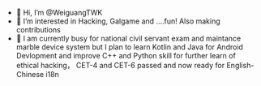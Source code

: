 - 👋 Hi, I’m @WeiguangTWK
- 👀 I’m interested in Hacking, Galgame and ....fun! Also making contributions
- 🌱 I am currently busy for national civil servant exam and maintance marble device system but I plan to learn Kotlin and Java for Android Devlopment and improve C++ and Python skill for further learn of ethical hacking， CET-4 and CET-6 passed and now ready for English-Chinese i18n 
